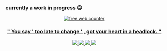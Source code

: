 ### currently a work in progress 😔

<div align=center><a href='https://www.counter12.com'><img src='https://www.counter12.com/img-bc7WD63a7Zz6Bw85-26.gif' border='0' alt='free web counter'>

### " You say ' too late to change ' , got your heart in a headlock. "

<img src="https://file.garden/Z27h4AbA8Ge0bepr/enta.gif"/>

<img src="https://file.garden/Z27h4AbA8Ge0bepr/error.gif"/>

<img src="https://gifcity.carrd.co/assets/images/gallery42/b42e60b6.gif?v=47652796"/>







<img src="https://gifcity.carrd.co/assets/images/gallery44/b3795190.gif?v=47652796"/>
